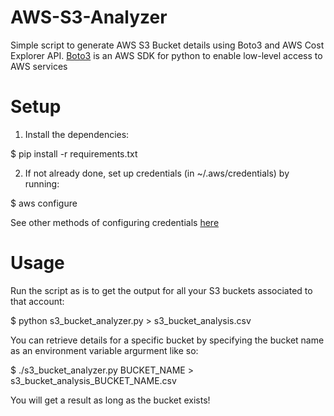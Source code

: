# AWS-S3-Analyzer

Simple script to generate AWS S3 Bucket details using Boto3 and AWS Cost Explorer API.
[Boto3](https://boto3.readthedocs.io/) is an AWS SDK for python to enable low-level access to AWS services

# Setup

1) Install the dependencies:

$ pip install -r requirements.txt


2) If not already done, set up credentials (in ~/.aws/credentials) by running:

$ aws configure

See other methods of configuring credentials [here](https://boto3.amazonaws.com/v1/documentation/api/latest/guide/configuration.html)



# Usage

Run the script as is to get the output for all your S3 buckets associated to that account:

$ python s3_bucket_analyzer.py > s3_bucket_analysis.csv

You can retrieve details for a specific bucket by specifying the bucket name as an environment variable argurment like so:

$ ./s3_bucket_analyzer.py BUCKET_NAME > s3_bucket_analysis_BUCKET_NAME.csv

You will get a result as long as the bucket exists!
